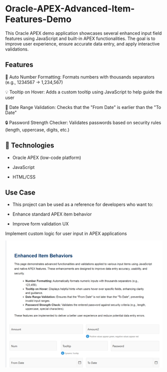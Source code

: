 # Oracle-APEX-Advanced-Item-Features-Demo
This Oracle APEX demo application showcases several enhanced input field features using JavaScript and built-in APEX functionalities. The goal is to improve user experience, ensure accurate data entry, and apply interactive validations.

## Features
🔢 Auto Number Formatting: Formats numbers with thousands separators (e.g., 1234567 → 1,234,567)

💡 Tooltip on Hover: Adds a custom tooltip using JavaScript to help guide the user

📅 Date Range Validation: Checks that the "From Date" is earlier than the "To Date"

🔒 Password Strength Checker: Validates passwords based on security rules (length, uppercase, digits, etc.)

## 🧪 Technologies
* Oracle APEX (low-code platform)

* JavaScript

* HTML/CSS

## Use Case
* This project can be used as a reference for developers who want to:

* Enhance standard APEX item behavior

* Improve form validation UX

Implement custom logic for user input in APEX applications

![Button Preview](./preview.png)
